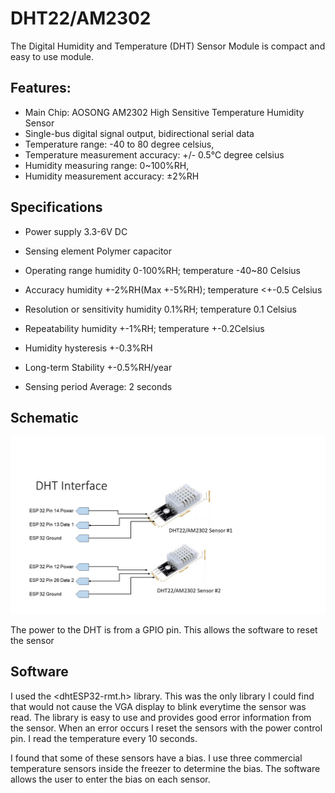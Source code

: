 # DHT22/AM2302

The Digital Humidity and Temperature (DHT)  Sensor Module is compact and easy to use module.

## Features:

- Main Chip: AOSONG AM2302 High Sensitive Temperature Humidity Sensor
- Single-bus digital signal output, bidirectional serial data
- Temperature range: -40 to 80 degree celsius, 
- Temperature measurement accuracy: +/- 0.5℃ degree celsius
- Humidity measuring range: 0~100%RH, 
- Humidity measurement accuracy: ±2%RH

## Specifications

- Power supply 3.3-6V DC

- Sensing element Polymer capacitor

- Operating range humidity 0-100%RH; temperature -40~80 Celsius

- Accuracy humidity +-2%RH(Max +-5%RH); temperature <+-0.5 Celsius

- Resolution or sensitivity humidity 0.1%RH; temperature 0.1 Celsius

- Repeatability humidity +-1%RH; temperature +-0.2Celsius

- Humidity hysteresis +-0.3%RH

- Long-term Stability +-0.5%RH/year

- Sensing period Average: 2 seconds

## Schematic

![](DHTSchematic1.jpg)

The power to the DHT is from a GPIO pin.  This allows the software to reset the sensor 

## Software

I used the <dhtESP32-rmt.h> library.  This was the only library I could find that would not cause the VGA display to blink everytime the sensor was read.  The library is easy to use and provides good error information from the sensor.  When an error occurs I reset the sensors with the power control pin.  I read the temperature every 10 seconds.

I found that some of these sensors have a bias.  I use three commercial temperature sensors inside the freezer to determine the bias.  The software allows the user to enter the bias on each sensor.

